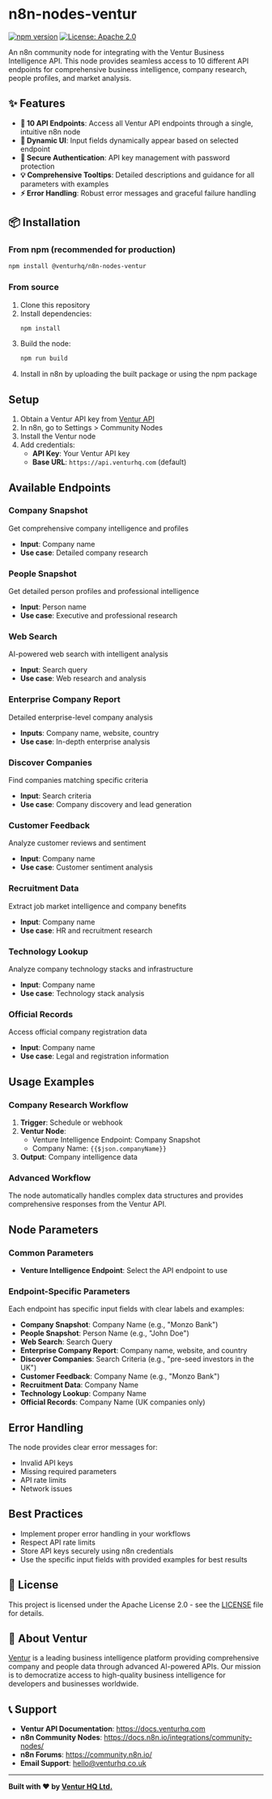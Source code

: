 # n8n-nodes-ventur

[![npm version](https://badge.fury.io/js/%40venturhq%2Fn8n-nodes-ventur.svg)](https://www.npmjs.com/package/@venturhq/n8n-nodes-ventur)
[![License: Apache 2.0](https://img.shields.io/badge/License-Apache%202.0-blue.svg)](LICENSE)

An n8n community node for integrating with the Ventur Business Intelligence API. This node provides seamless access to 10 different API endpoints for comprehensive business intelligence, company research, people profiles, and market analysis.

## ✨ Features

- **🎯 10 API Endpoints**: Access all Ventur API endpoints through a single, intuitive n8n node
- **🔄 Dynamic UI**: Input fields dynamically appear based on selected endpoint
- **🔐 Secure Authentication**: API key management with password protection
- **💡 Comprehensive Tooltips**: Detailed descriptions and guidance for all parameters with examples
- **⚡ Error Handling**: Robust error messages and graceful failure handling

## 📦 Installation

### From npm (recommended for production)

```bash
npm install @venturhq/n8n-nodes-ventur
```

### From source

1. Clone this repository
2. Install dependencies:
    ```bash
    npm install
    ```
3. Build the node:
    ```bash
    npm run build
    ```
4. Install in n8n by uploading the built package or using the npm package

## Setup

1. Obtain a Ventur API key from [Ventur API](https://api.venturhq.com)
2. In n8n, go to Settings > Community Nodes
3. Install the Ventur node
4. Add credentials:
   - **API Key**: Your Ventur API key
   - **Base URL**: `https://api.venturhq.com` (default)

## Available Endpoints

### Company Snapshot
Get comprehensive company intelligence and profiles
- **Input**: Company name
- **Use case**: Detailed company research

### People Snapshot
Get detailed person profiles and professional intelligence
- **Input**: Person name
- **Use case**: Executive and professional research

### Web Search
AI-powered web search with intelligent analysis
- **Input**: Search query
- **Use case**: Web research and analysis

### Enterprise Company Report
Detailed enterprise-level company analysis
- **Inputs**: Company name, website, country
- **Use case**: In-depth enterprise analysis

### Discover Companies
Find companies matching specific criteria
- **Input**: Search criteria
- **Use case**: Company discovery and lead generation

### Customer Feedback
Analyze customer reviews and sentiment
- **Input**: Company name
- **Use case**: Customer sentiment analysis

### Recruitment Data
Extract job market intelligence and company benefits
- **Input**: Company name
- **Use case**: HR and recruitment research

### Technology Lookup
Analyze company technology stacks and infrastructure
- **Input**: Company name
- **Use case**: Technology stack analysis

### Official Records
Access official company registration data
- **Input**: Company name
- **Use case**: Legal and registration information

## Usage Examples

### Company Research Workflow

1. **Trigger**: Schedule or webhook
2. **Ventur Node**:
   - Venture Intelligence Endpoint: Company Snapshot
   - Company Name: `{{$json.companyName}}`
3. **Output**: Company intelligence data

### Advanced Workflow

The node automatically handles complex data structures and provides comprehensive responses from the Ventur API.

## Node Parameters

### Common Parameters

- **Venture Intelligence Endpoint**: Select the API endpoint to use

### Endpoint-Specific Parameters

Each endpoint has specific input fields with clear labels and examples:

- **Company Snapshot**: Company Name (e.g., "Monzo Bank")
- **People Snapshot**: Person Name (e.g., "John Doe")
- **Web Search**: Search Query
- **Enterprise Company Report**: Company name, website, and country
- **Discover Companies**: Search Criteria (e.g., "pre-seed investors in the UK")
- **Customer Feedback**: Company Name (e.g., "Monzo Bank")
- **Recruitment Data**: Company Name
- **Technology Lookup**: Company Name
- **Official Records**: Company Name (UK companies only)

## Error Handling

The node provides clear error messages for:
- Invalid API keys
- Missing required parameters
- API rate limits
- Network issues

## Best Practices

- Implement proper error handling in your workflows
- Respect API rate limits
- Store API keys securely using n8n credentials
- Use the specific input fields with provided examples for best results

## 📄 License

This project is licensed under the Apache License 2.0 - see the [LICENSE](LICENSE) file for details.

## 🏢 About Ventur

[Ventur](https://venturhq.com) is a leading business intelligence platform providing comprehensive company and people data through advanced AI-powered APIs. Our mission is to democratize access to high-quality business intelligence for developers and businesses worldwide.

## 📞 Support

- **Ventur API Documentation**: https://docs.venturhq.com
- **n8n Community Nodes**: https://docs.n8n.io/integrations/community-nodes/
- **n8n Forums**: https://community.n8n.io/
- **Email Support**: hello@venturhq.co.uk

---

**Built with ❤️ by [Ventur HQ Ltd.](https://venturhq.com)**